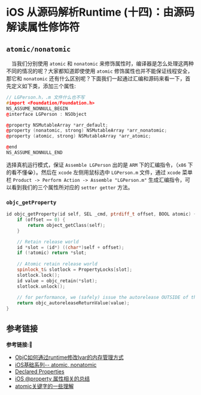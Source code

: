 # iOS 从源码解析Runtime (十四)：由源码解读属性修饰符

## `atomic/nonatomic`
&emsp;当我们分别使用 `atomic` 和 `nonatomic` 来修饰属性时，编译器是怎么处理这两种不同的情况的呢？大家都知道即使使用 `atomic` 修饰属性也并不能保证线程安全，那它和 `nonatomic` 还有什么区别呢？下面我们一起通过汇编和源码来看一下，首先定义如下类，添加三个属性:
```c++
// LGPerson.h，.m 文件什么也不写
#import <Foundation/Foundation.h>
NS_ASSUME_NONNULL_BEGIN
@interface LGPerson : NSObject

@property NSMutableArray *arr_default;
@property (nonatomic, strong) NSMutableArray *arr_nonatomic;
@property (atomic, strong) NSMutableArray *arr_atomic;

@end
NS_ASSUME_NONNULL_END
```
选择真机运行模式，保证 `Assemble LGPerson` 出的是 `ARM` 下的汇编指令，（`x86` 下的看不懂😭）。然后在 `xcode` 左侧用鼠标选中 `LGPerson.m` 文件，通过 `xcode` 菜单栏 `Product -> Perform Action -> Assemble "LGPerson.m"` 生成汇编指令，可以看到我们的三个属性所对应的 `setter getter` 方法。

### `objc_getProperty`
```c++
id objc_getProperty(id self, SEL _cmd, ptrdiff_t offset, BOOL atomic) {
    if (offset == 0) {
        return object_getClass(self);
    }

    // Retain release world
    id *slot = (id*) ((char*)self + offset);
    if (!atomic) return *slot;
        
    // Atomic retain release world
    spinlock_t& slotlock = PropertyLocks[slot];
    slotlock.lock();
    id value = objc_retain(*slot);
    slotlock.unlock();
    
    // for performance, we (safely) issue the autorelease OUTSIDE of the spinlock.
    return objc_autoreleaseReturnValue(value);
}
```


## 参考链接
**参考链接:🔗**
+ [ObjC如何通过runtime修改Ivar的内存管理方式](https://www.cnblogs.com/dechaos/p/7246351.html) 
+ [iOS基础系列-- atomic, nonatomic](https://xiaozhuanlan.com/topic/2354790168)
+ [Declared Properties](https://developer.apple.com/library/archive/documentation/Cocoa/Conceptual/ObjCRuntimeGuide/Articles/ocrtPropertyIntrospection.html)
+ [iOS @property 属性相关的总结](https://juejin.im/post/6844903824436494343)
+ [atomic关键字的一些理解](https://www.jianshu.com/p/5951cb93bcef)
